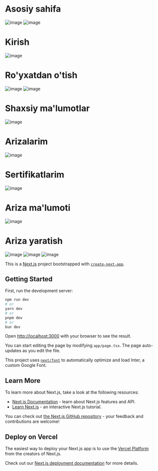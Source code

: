 # Asosiy sahifa
![image](https://github.com/Jahongirhacking/sertifikat.edu.uz/assets/66916141/27893bc6-3773-40b5-9d5c-35aca0290ff1)
![image](https://github.com/Jahongirhacking/sertifikat.edu.uz/assets/66916141/83ed16fd-f08a-42b1-8e71-850a07e51dfe)
# Kirish
![image](https://github.com/Jahongirhacking/sertifikat.edu.uz/assets/66916141/04a6ec6d-01d8-49ab-acd7-59859b9d6b70)
# Ro'yxatdan o'tish
![image](https://github.com/Jahongirhacking/sertifikat.edu.uz/assets/66916141/6fd2e2d0-9019-4a08-a16c-c2b5e90df852)
![image](https://github.com/Jahongirhacking/sertifikat.edu.uz/assets/66916141/527dadf7-1ce5-4441-ab2d-54ca84fe99fc)
# Shaxsiy ma'lumotlar
![image](https://github.com/Jahongirhacking/sertifikat.edu.uz/assets/66916141/a2ae3cc1-fd8a-4196-a615-904aea3d1682)
# Arizalarim
![image](https://github.com/Jahongirhacking/sertifikat.edu.uz/assets/66916141/807c09ec-56cf-4e7e-bbc3-f7f5a1412c2a)
# Sertifikatlarim
![image](https://github.com/Jahongirhacking/sertifikat.edu.uz/assets/66916141/520df32d-1380-4daa-bf1f-f75704c48c85)
# Ariza ma'lumoti
![image](https://github.com/Jahongirhacking/sertifikat.edu.uz/assets/66916141/cc0bfa7b-9e47-4a73-aac3-ddd1567ddb01)
# Ariza yaratish
![image](https://github.com/Jahongirhacking/sertifikat.edu.uz/assets/66916141/4f7a5449-b9c4-443a-aefe-067c11feb4d9)
![image](https://github.com/Jahongirhacking/sertifikat.edu.uz/assets/66916141/e8ddeb7c-d038-4455-9cc3-bfda8469b108)
![image](https://github.com/Jahongirhacking/sertifikat.edu.uz/assets/66916141/88cdf6ef-5fa8-4bc5-9fba-295f2c62c6ea)

This is a [Next.js](https://nextjs.org/) project bootstrapped with [`create-next-app`](https://github.com/vercel/next.js/tree/canary/packages/create-next-app).

## Getting Started

First, run the development server:

```bash
npm run dev
# or
yarn dev
# or
pnpm dev
# or
bun dev
```

Open [http://localhost:3000](http://localhost:3000) with your browser to see the result.

You can start editing the page by modifying `app/page.tsx`. The page auto-updates as you edit the file.

This project uses [`next/font`](https://nextjs.org/docs/basic-features/font-optimization) to automatically optimize and load Inter, a custom Google Font.

## Learn More

To learn more about Next.js, take a look at the following resources:

- [Next.js Documentation](https://nextjs.org/docs) - learn about Next.js features and API.
- [Learn Next.js](https://nextjs.org/learn) - an interactive Next.js tutorial.

You can check out [the Next.js GitHub repository](https://github.com/vercel/next.js/) - your feedback and contributions are welcome!

## Deploy on Vercel

The easiest way to deploy your Next.js app is to use the [Vercel Platform](https://vercel.com/new?utm_medium=default-template&filter=next.js&utm_source=create-next-app&utm_campaign=create-next-app-readme) from the creators of Next.js.

Check out our [Next.js deployment documentation](https://nextjs.org/docs/deployment) for more details.
